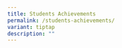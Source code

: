 ```yaml
---
title: Students Achievements
permalink: /students-achievements/
variant: tiptap
description: ""
---
```

